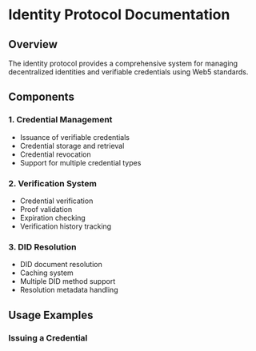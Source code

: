 # Identity Protocol Documentation

## Overview
The identity protocol provides a comprehensive system for managing decentralized identities and verifiable credentials using Web5 standards.

## Components

### 1. Credential Management
- Issuance of verifiable credentials
- Credential storage and retrieval
- Credential revocation
- Support for multiple credential types

### 2. Verification System
- Credential verification
- Proof validation
- Expiration checking
- Verification history tracking

### 3. DID Resolution
- DID document resolution
- Caching system
- Multiple DID method support
- Resolution metadata handling

## Usage Examples

### Issuing a Credential

